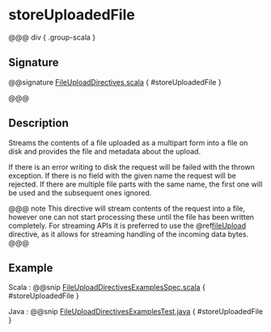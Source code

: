 <a id="storeuploadedfile"></a>
# storeUploadedFile

@@@ div { .group-scala }
## Signature

@@signature [FileUploadDirectives.scala](/http/src/main/scala/akka/http/scaladsl/server/directives/FileUploadDirectives.scala) { #storeUploadedFile }

@@@

## Description

Streams the contents of a file uploaded as a multipart form into a file on disk and provides the file and
metadata about the upload.

If there is an error writing to disk the request will be failed with the thrown exception. If there is no field
with the given name the request will be rejected. If there are multiple file parts with the same name, the first
one will be used and the subsequent ones ignored.

@@@ note
This directive will stream contents of the request into a file, however one can not start processing these
until the file has been written completely. For streaming APIs it is preferred to use the @ref[fileUpload](fileUpload.md#fileupload)
directive, as it allows for streaming handling of the incoming data bytes.
@@@

## Example

Scala
:  @@snip [FileUploadDirectivesExamplesSpec.scala](/docs/src/test/scala/docs/http/scaladsl/server/directives/FileUploadDirectivesExamplesSpec.scala) { #storeUploadedFile }

Java
:  @@snip [FileUploadDirectivesExamplesTest.java](/docs/src/test/java/docs/http/javadsl/server/directives/FileUploadDirectivesExamplesTest.java) { #storeUploadedFile }
